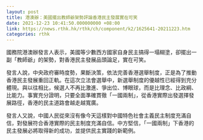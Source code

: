 ```yaml
---
layout: post
title: 港澳辦：美國擺出教師爺架勢評論香港民主發展實在可笑
date: 2021-12-23 10:41:50.000000000 +08:00
link: https://news.rthk.hk/rthk/ch/component/k2/1625641-20211223.htm
categories: rthk
---
```


國務院港澳辦發言人表示，美國等少數西方國家自身民主搞得一塌糊塗，卻擺出一副「教師爺」的架勢，對香港民主發展品頭論足，實在可笑。

發言人說，中央政府審時度勢，果斷決策，依法完善香港選舉制度，正是為了推動香港民主發展重回正軌。在這次立法會選舉中，新選舉制度的優越性已經得到充分體現。與以往相比，候選人不再比激進、爭出位、博眼球，而是比理念、比政綱、比能力。事實充分證明，只要全面準確貫徹「一國兩制」，從香港實際出發選擇發展路徑，香港的民主道路會越走越寬廣。

發言人又說，中國人民從來沒有像今天這樣對中國特色社會主義民主制度充滿自信，對發展符合香港實際的民主制度充滿自信。中方堅信，「一國兩制」下香港的民主發展必將取得新的成功，並提供民主實踐的新範例。
